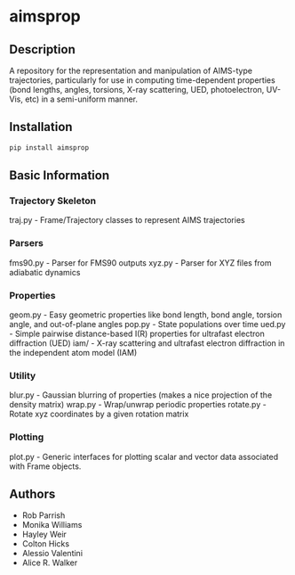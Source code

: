 # aimsprop

## Description

A repository for the representation and manipulation of AIMS-type trajectories,
particularly for use in computing time-dependent properties (bond lengths,
angles, torsions, X-ray scattering, UED, photoelectron, UV-Vis, etc) in a
semi-uniform manner.

## Installation

```sh
pip install aimsprop
```

## Basic Information

### Trajectory Skeleton

traj.py - Frame/Trajectory classes to represent AIMS trajectories

### Parsers

fms90.py - Parser for FMS90 outputs
xyz.py - Parser for XYZ files from adiabatic dynamics

### Properties

geom.py - Easy geometric properties like bond length, bond angle, torsion angle, and out-of-plane angles
pop.py - State populations over time
ued.py - Simple pairwise distance-based I(R) properties for ultrafast electron diffraction (UED)
iam/ - X-ray scattering and ultrafast electron diffraction in the independent atom model (IAM)

### Utility

blur.py - Gaussian blurring of properties (makes a nice projection of the density matrix)
wrap.py - Wrap/unwrap periodic properties
rotate.py - Rotate xyz coordinates by a given rotation matrix

### Plotting

plot.py - Generic interfaces for plotting scalar and vector data associated with Frame objects.

## Authors

- Rob Parrish
- Monika Williams
- Hayley Weir
- Colton Hicks
- Alessio Valentini
- Alice R. Walker
